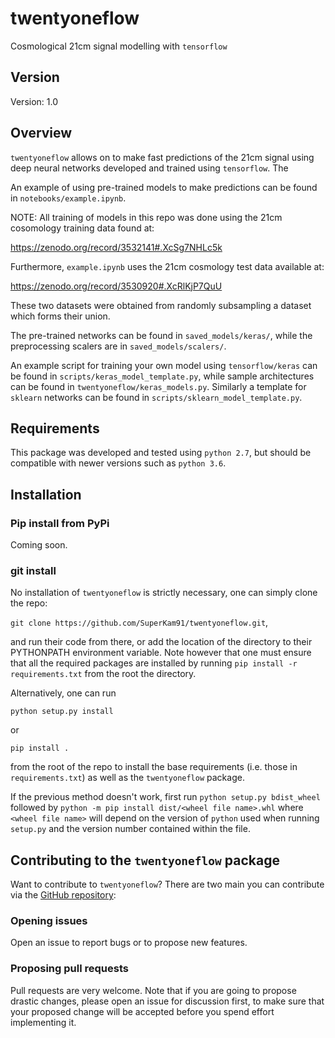 # twentyoneflow
Cosmological 21cm signal modelling with `tensorflow`

## Version

Version: 1.0

## Overview

`twentyoneflow` allows on to make fast predictions of the 21cm signal using deep neural networks developed and trained using `tensorflow`. The

An example of using pre-trained models to make predictions can be found in `notebooks/example.ipynb`.

NOTE: All training of models in this repo was done using the 21cm cosomology training data found at: 

https://zenodo.org/record/3532141#.XcSg7NHLc5k

Furthermore, `example.ipynb` uses the 21cm cosmology test data available at: 

https://zenodo.org/record/3530920#.XcRlKjP7QuU

These two datasets were obtained from randomly subsampling a dataset which forms their union.

The pre-trained networks can be found in `saved_models/keras/`, while the preprocessing scalers are in `saved_models/scalers/`.

An example script for training your own model using `tensorflow/keras` can be found in `scripts/keras_model_template.py`, while sample architectures can be found in `twentyoneflow/keras_models.py`. 
Similarly a template for `sklearn` networks can be found in `scripts/sklearn_model_template.py`.


## Requirements

This package was developed and tested using `python 2.7`, but should be compatible with newer versions such as `python 3.6`.

## Installation

### Pip install from PyPi

Coming soon.

### git install

No installation of `twentyoneflow` is strictly necessary, one can simply clone the repo:

`git clone https://github.com/SuperKam91/twentyoneflow.git`,

and run their code from there, or add the location of the directory to their PYTHONPATH environment variable. 
Note however that one must ensure that all the required packages are installed by running `pip install -r requirements.txt` from
the root the directory.

Alternatively, one can run 

`python setup.py install` 

or 

`pip install .` 

from the root of the repo to install the base requirements (i.e. those in `requirements.txt`) as well as the `twentyoneflow` package.

If the previous method doesn't work, first run `python setup.py bdist_wheel` followed by `python -m pip install dist/<wheel file name>.whl` where `<wheel file name>` will depend on the version of `python` used when running `setup.py` and the version number contained within the file.

## Contributing to the `twentyoneflow` package

Want to contribute to `twentyoneflow`? There are two main you can contribute via the [GitHub repository](https://github.com/SuperKam91/twentyoneflow):

### Opening issues

Open an issue to report bugs or to propose new features.

### Proposing pull requests

Pull requests are very welcome. Note that if you are going to propose drastic changes, please open an issue for discussion first, to make sure that your proposed change will be accepted before you spend effort implementing it.
